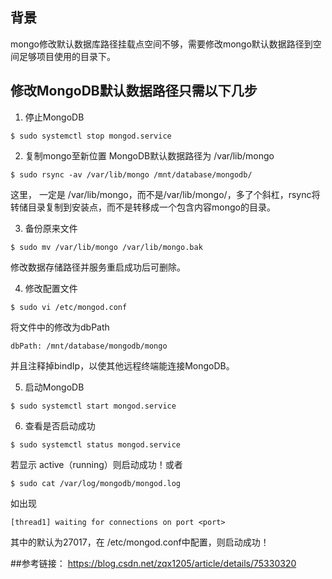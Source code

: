 
## 背景
mongo修改默认数据库路径挂载点空间不够，需要修改mongo默认数据路径到空间足够项目使用的目录下。

## 修改MongoDB默认数据路径只需以下几步
1. 停止MongoDB
```
$ sudo systemctl stop mongod.service
```
2. 复制mongo至新位置
MongoDB默认数据路径为 /var/lib/mongo
```
$ sudo rsync -av /var/lib/mongo /mnt/database/mongodb/
```
这里， 一定是 /var/lib/mongo，而不是/var/lib/mongo/，多了个斜杠，rsync将转储目录复制到安装点，而不是转移成一个包含内容mongo的目录。

3. 备份原来文件
```angular2
$ sudo mv /var/lib/mongo /var/lib/mongo.bak
```
修改数据存储路径并服务重启成功后可删除。

4. 修改配置文件
```
$ sudo vi /etc/mongod.conf
```
将文件中的修改为dbPath
```
dbPath: /mnt/database/mongodb/mongo
```
并且注释掉bindIp，以使其他远程终端能连接MongoDB。

5. 启动MongoDB
```
$ sudo systemctl start mongod.service

```
6. 查看是否启动成功
```
$ sudo systemctl status mongod.service
```
若显示 active（running）则启动成功！或者
```
$ sudo cat /var/log/mongodb/mongod.log
```
如出现
```
[thread1] waiting for connections on port <port>
```
其中的默认为27017，在 /etc/mongod.conf中配置，则启动成功！


##参考链接：
https://blog.csdn.net/zqx1205/article/details/75330320